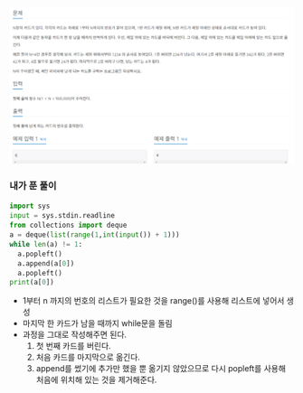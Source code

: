 ![](2023-05-01-09-48-09.png)

### 내가 푼 풀이
```py
import sys
input = sys.stdin.readline
from collections import deque
a = deque(list(range(1,int(input()) + 1)))
while len(a) != 1:
  a.popleft()
  a.append(a[0])
  a.popleft()
print(a[0])
```
- 1부터 n 까지의 번호의 리스트가 필요한 것을 range()를 사용해 리스트에 넣어서 생성
- 마지막 한 카드가 남을 때까지 while문을 돌림
- 과정을 그대로 작성해주면 된다.
    1. 첫 번째 카드를 버린다.
    2. 처음 카드를 마지막으로 옮긴다.
    3. append를 썼기에 추가만 했을 뿐 옮기지 않았으므로 다시 popleft를 사용해 처음에 위치해 있는 것을 제거해준다.